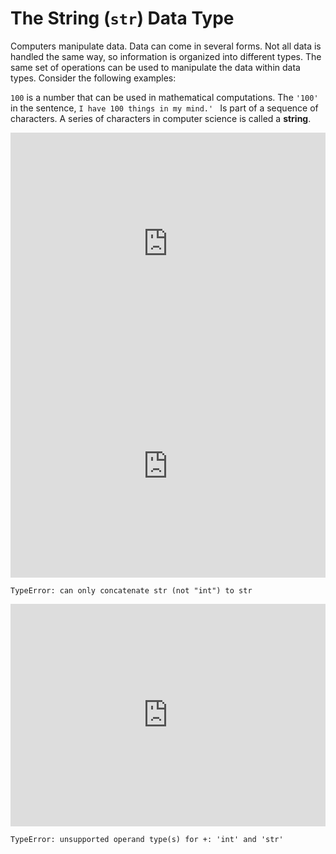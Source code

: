 # The String (`str`) Data Type

Computers manipulate data. Data can come in several forms. Not all data is handled the same way, so information is organized into different types. The same set of operations can be used to manipulate the data within data types. Consider the following examples:

`100` is a number that can be used in mathematical computations. The `'100'` in the sentence, `I have 100 things in my mind.' ` Is part of a sequence of characters. A series of characters in computer science is called a **string**.



<iframe src="https://trinket.io/embed/python3/f10fdf980c" width="100%" height="356" frameborder="0" marginwidth="0" marginheight="0" allowfullscreen></iframe>



<iframe src="https://trinket.io/embed/python3/ce5a838eb2" width="100%" height="356" frameborder="0" marginwidth="0" marginheight="0" allowfullscreen></iframe>



```
TypeError: can only concatenate str (not "int") to str
```







<iframe src="https://trinket.io/embed/python3/fc0c9bc3f6" width="100%" height="356" frameborder="0" marginwidth="0" marginheight="0" allowfullscreen></iframe>





```
TypeError: unsupported operand type(s) for +: 'int' and 'str'
```

